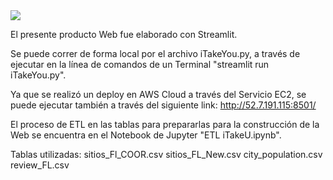 <img src= https://user-images.githubusercontent.com/109157476/221242690-b5741d74-5845-4cac-891c-b76ecccb6a56.jpg>

El presente producto Web fue elaborado con Streamlit.

Se puede correr de forma local por el archivo iTakeYou.py, a través de ejecutar en la línea de comandos de un Terminal "streamlit run iTakeYou.py".

Ya que se realizó un deploy en AWS Cloud a través del Servicio EC2, se puede ejecutar también a través del siguiente link: http://52.7.191.115:8501/

El proceso de ETL en las tablas para prepararlas para la construcción de la Web se encuentra en el Notebook de Jupyter "ETL iTakeU.ipynb".

Tablas utilizadas:
sitios_Fl_COOR.csv
sitios_FL_New.csv
city_population.csv
review_FL.csv
